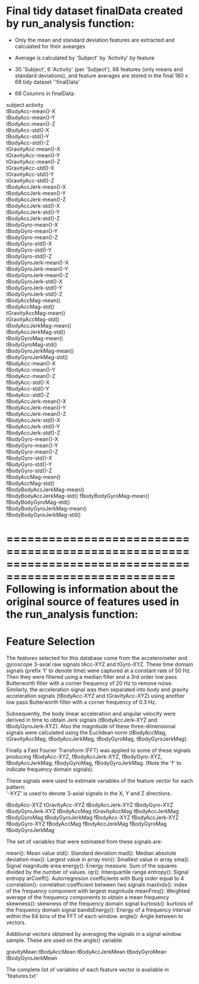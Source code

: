 Final tidy dataset finalData created by run_analysis function:
=============================================================

- Only the mean and standard deviation features are extracted and calculated for their avearges

- Average is calculated by 'Subject' by 'Activity' by feature

- 30 'Subject', 6 'Activity' (per 'Subject'), 66 features (only means and standard deviations), and feature averages are stored in the final 180 x 68 tidy dataset ''finalData'

- 68 Columns in finalData:

subject
activity                                         
tBodyAcc-mean()-X           
tBodyAcc-mean()-Y          
tBodyAcc-mean()-Z           
tBodyAcc-std()-X            
tBodyAcc-std()-Y            
tBodyAcc-std()-Z           
tGravityAcc-mean()-X        
tGravityAcc-mean()-Y        
tGravityAcc-mean()-Z        
tGravityAcc-std()-X        
tGravityAcc-std()-Y         
tGravityAcc-std()-Z         
tBodyAccJerk-mean()-X       
tBodyAccJerk-mean()-Y      
tBodyAccJerk-mean()-Z       
tBodyAccJerk-std()-X        
tBodyAccJerk-std()-Y        
tBodyAccJerk-std()-Z       
tBodyGyro-mean()-X          
tBodyGyro-mean()-Y          
tBodyGyro-mean()-Z          
tBodyGyro-std()-X          
tBodyGyro-std()-Y           
tBodyGyro-std()-Z           
tBodyGyroJerk-mean()-X      
tBodyGyroJerk-mean()-Y     
tBodyGyroJerk-mean()-Z      
tBodyGyroJerk-std()-X       
tBodyGyroJerk-std()-Y       
tBodyGyroJerk-std()-Z      
tBodyAccMag-mean()          
tBodyAccMag-std()           
tGravityAccMag-mean()       
tGravityAccMag-std()       
tBodyAccJerkMag-mean()      
tBodyAccJerkMag-std()       
tBodyGyroMag-mean()         
tBodyGyroMag-std()         
tBodyGyroJerkMag-mean()     
tBodyGyroJerkMag-std()      
fBodyAcc-mean()-X           
fBodyAcc-mean()-Y          
fBodyAcc-mean()-Z           
fBodyAcc-std()-X            
fBodyAcc-std()-Y            
fBodyAcc-std()-Z           
fBodyAccJerk-mean()-X       
fBodyAccJerk-mean()-Y       
fBodyAccJerk-mean()-Z       
fBodyAccJerk-std()-X       
fBodyAccJerk-std()-Y        
fBodyAccJerk-std()-Z        
fBodyGyro-mean()-X          
fBodyGyro-mean()-Y         
fBodyGyro-mean()-Z          
fBodyGyro-std()-X           
fBodyGyro-std()-Y           
fBodyGyro-std()-Z          
fBodyAccMag-mean()          
fBodyAccMag-std()           
fBodyBodyAccJerkMag-mean()  
fBodyBodyAccJerkMag-std()
fBodyBodyGyroMag-mean()       
fBodyBodyGyroMag-std()       
fBodyBodyGyroJerkMag-mean()       
fBodyBodyGyroJerkMag-std()

======================================================================================================
Following is information about the original source of features used in the run_analysis function:
======================================================================================================

Feature Selection 
=================

The features selected for this database come from the accelerometer and gyroscope 3-axial raw signals tAcc-XYZ and tGyro-XYZ. These time domain signals (prefix 't' to denote time) were captured at a constant rate of 50 Hz. Then they were filtered using a median filter and a 3rd order low pass Butterworth filter with a corner frequency of 20 Hz to remove noise. Similarly, the acceleration signal was then separated into body and gravity acceleration signals (tBodyAcc-XYZ and tGravityAcc-XYZ) using another low pass Butterworth filter with a corner frequency of 0.3 Hz. 

Subsequently, the body linear acceleration and angular velocity were derived in time to obtain Jerk signals (tBodyAccJerk-XYZ and tBodyGyroJerk-XYZ). Also the magnitude of these three-dimensional signals were calculated using the Euclidean norm (tBodyAccMag, tGravityAccMag, tBodyAccJerkMag, tBodyGyroMag, tBodyGyroJerkMag). 

Finally a Fast Fourier Transform (FFT) was applied to some of these signals producing fBodyAcc-XYZ, fBodyAccJerk-XYZ, fBodyGyro-XYZ, fBodyAccJerkMag, fBodyGyroMag, fBodyGyroJerkMag. (Note the 'f' to indicate frequency domain signals). 

These signals were used to estimate variables of the feature vector for each pattern:  
'-XYZ' is used to denote 3-axial signals in the X, Y and Z directions.

tBodyAcc-XYZ
tGravityAcc-XYZ
tBodyAccJerk-XYZ
tBodyGyro-XYZ
tBodyGyroJerk-XYZ
tBodyAccMag
tGravityAccMag
tBodyAccJerkMag
tBodyGyroMag
tBodyGyroJerkMag
fBodyAcc-XYZ
fBodyAccJerk-XYZ
fBodyGyro-XYZ
fBodyAccMag
fBodyAccJerkMag
fBodyGyroMag
fBodyGyroJerkMag

The set of variables that were estimated from these signals are: 

mean(): Mean value
std(): Standard deviation
mad(): Median absolute deviation 
max(): Largest value in array
min(): Smallest value in array
sma(): Signal magnitude area
energy(): Energy measure. Sum of the squares divided by the number of values. 
iqr(): Interquartile range 
entropy(): Signal entropy
arCoeff(): Autorregresion coefficients with Burg order equal to 4
correlation(): correlation coefficient between two signals
maxInds(): index of the frequency component with largest magnitude
meanFreq(): Weighted average of the frequency components to obtain a mean frequency
skewness(): skewness of the frequency domain signal 
kurtosis(): kurtosis of the frequency domain signal 
bandsEnergy(): Energy of a frequency interval within the 64 bins of the FFT of each window.
angle(): Angle between to vectors.

Additional vectors obtained by averaging the signals in a signal window sample. These are used on the angle() variable:

gravityMean
tBodyAccMean
tBodyAccJerkMean
tBodyGyroMean
tBodyGyroJerkMean

The complete list of variables of each feature vector is available in 'features.txt'

